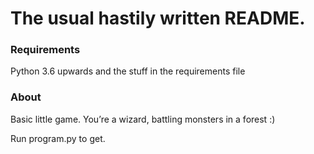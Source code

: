# The usual hastily written README.

### Requirements
Python 3.6 upwards and the stuff in the requirements file

### About

Basic little game.
You’re a wizard, battling monsters in a forest :)

Run program.py to get.